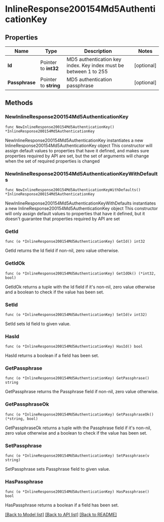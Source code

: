 # InlineResponse200154Md5AuthenticationKey

## Properties

Name | Type | Description | Notes
------------ | ------------- | ------------- | -------------
**Id** | Pointer to **int32** | MD5 authentication key index. Key index must be between 1 to 255 | [optional] 
**Passphrase** | Pointer to **string** | MD5 authentication passphrase | [optional] 

## Methods

### NewInlineResponse200154Md5AuthenticationKey

`func NewInlineResponse200154Md5AuthenticationKey() *InlineResponse200154Md5AuthenticationKey`

NewInlineResponse200154Md5AuthenticationKey instantiates a new InlineResponse200154Md5AuthenticationKey object
This constructor will assign default values to properties that have it defined,
and makes sure properties required by API are set, but the set of arguments
will change when the set of required properties is changed

### NewInlineResponse200154Md5AuthenticationKeyWithDefaults

`func NewInlineResponse200154Md5AuthenticationKeyWithDefaults() *InlineResponse200154Md5AuthenticationKey`

NewInlineResponse200154Md5AuthenticationKeyWithDefaults instantiates a new InlineResponse200154Md5AuthenticationKey object
This constructor will only assign default values to properties that have it defined,
but it doesn't guarantee that properties required by API are set

### GetId

`func (o *InlineResponse200154Md5AuthenticationKey) GetId() int32`

GetId returns the Id field if non-nil, zero value otherwise.

### GetIdOk

`func (o *InlineResponse200154Md5AuthenticationKey) GetIdOk() (*int32, bool)`

GetIdOk returns a tuple with the Id field if it's non-nil, zero value otherwise
and a boolean to check if the value has been set.

### SetId

`func (o *InlineResponse200154Md5AuthenticationKey) SetId(v int32)`

SetId sets Id field to given value.

### HasId

`func (o *InlineResponse200154Md5AuthenticationKey) HasId() bool`

HasId returns a boolean if a field has been set.

### GetPassphrase

`func (o *InlineResponse200154Md5AuthenticationKey) GetPassphrase() string`

GetPassphrase returns the Passphrase field if non-nil, zero value otherwise.

### GetPassphraseOk

`func (o *InlineResponse200154Md5AuthenticationKey) GetPassphraseOk() (*string, bool)`

GetPassphraseOk returns a tuple with the Passphrase field if it's non-nil, zero value otherwise
and a boolean to check if the value has been set.

### SetPassphrase

`func (o *InlineResponse200154Md5AuthenticationKey) SetPassphrase(v string)`

SetPassphrase sets Passphrase field to given value.

### HasPassphrase

`func (o *InlineResponse200154Md5AuthenticationKey) HasPassphrase() bool`

HasPassphrase returns a boolean if a field has been set.


[[Back to Model list]](../README.md#documentation-for-models) [[Back to API list]](../README.md#documentation-for-api-endpoints) [[Back to README]](../README.md)



